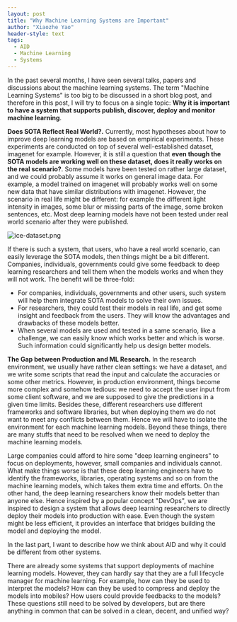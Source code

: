 ```yaml
---
layout: post
title: "Why Machine Learning Systems are Important"
author: "Xiaozhe Yao"
header-style: text
tags:
  - AID
  - Machine Learning
  - Systems
---
```


In the past several months, I have seen several talks, papers and discussions about the machine learning systems. The term "Machine Learning Systems" is too big to be discussed in a short blog post, and therefore in this post, I will try to focus on a single topic: **Why it is important to have a system that supports publish, discover, deploy and monitor machine learning**.

**Does SOTA Reflect Real World?.** Currently, most hypotheses about how to improve deep learning models are based on empirical experiments. These experiments are conducted on top of several well-established dataset, imagenet for example. However, it is still a question that **even though the SOTA models are working well on these dataset, does it really works on the real scenario?**. Some models have been tested on rather large dataset, and we could probably assume it works on general image data. For example, a model trained on imagenet will probably works well on some new data that have similar distributions with imagenet. However, the scenario in real life might be different: for example the different light intensity in images, some blur or missing parts of the image, some broken sentences, etc. Most deep learning models have not been tested under real world scenario after they were published.

![ice-dataset.png](https://i.loli.net/2020/09/17/W9ZHMNvbnS4rJXO.png)

If there is such a system, that users, who have a real world scenario, can easily leverage the SOTA models, then things might be a bit different. Companies, individuals, governments could give some feedback to deep learning researchers and tell them when the models works and when they will not work. The benefit will be three-fold:

* For companies, individuals, governments and other users, such system will help them integrate SOTA models to solve their own issues.
* For researchers, they could test their models in real life, and get some insight and feedback from the users. They will know the advantages and drawbacks of these models better.
* When several models are used and tested in a same scenario, like a challenge, we can easily know which works better and which is worse. Such information could significantly help us design better models.

**The Gap between Production and ML Research.** In the research environment, we usually have rather clean settings: we have a dataset, and we write some scripts that read the input and calculate the accuracies or some other metrics. However, in production environment, things become more complex and somehow tedious: we need to accept the user input from some client software, and we are supposed to give the predictions in a given time limits. Besides these, different researchers use different frameworks and software libraries, but when deploying them we do not want to meet any conflicts between them. Hence we will have to isolate the environment for each machine learning models. Beyond these things, there are many stuffs that need to be resolved when we need to deploy the machine learning models.

Large companies could afford to hire some "deep learning engineers" to focus on deployments, however, small companies and individuals cannot. What make things worse is that these deep learning engineers have to identify the frameworks, libraries, operating systems and so on from the machine learning models, which takes them extra time and efforts. On the other hand, the deep learning researchers know their models better than anyone else. Hence inspired by a popular concept "DevOps", we are inspired to design a system that allows deep learning researchers to directly deploy their models into production with ease. Even though the system might be less efficient, it provides an interface that bridges building the model and deploying the model.

In the last part, I want to describe how we think about AID and why it could be different from other systems.

There are already some systems that support deployments of machine learning models. However, they can hardly say that they are a full lifecycle manager for machine learning. For example, how can they be used to interpret the models? How can they be used to compress and deploy the models into mobiles? How users could provide feedbacks to the models? These questions still need to be solved by developers, but are there anything in common that can be solved in a clean, decent, and unified way?